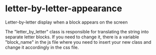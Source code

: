 # letter-by-letter-appearance
Letter-by-letter display when a block appears on the screen

The "letter_by_letter" class is responsible for translating the string into separate letter blocks. If you need to change it, there is a variable "block_name" in the js file where you need to insert your new class and change it accordingly in the css file.
